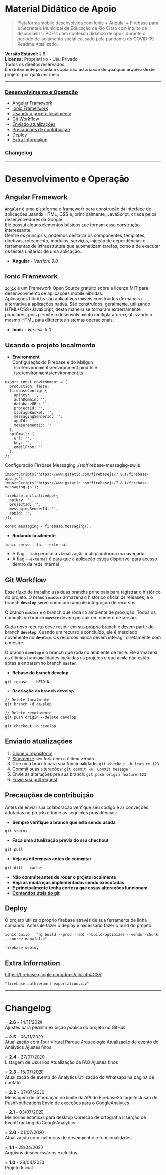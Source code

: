 # **Material Didático de Apoio**
> Plataforma mobile desenvolvida com Ionic + Angular + Firebase para a Secretaria Municipal de Educação de Rio Claro com intuito de disponibilizar PDF's com conteúdo didático de apoio durante o período de isolamento social causado pela pandemia do COVID-19. Readme Atualizado.

**Versão Estável:** 2.6  
**Licensa:** Proprietário - Usu Privado  
Todos os direitos reservados.  
É estritamente proibida a cópia não autorizada de qualquer arquivo deste projeto, por qualquer meio.  


___


### [Desenvolvimento e Operação](#desenvolvimento-e-operação-1)  
* [Angular Framework](#angular-framework)  
* [Ionic Framerwork](#ionic-framework)  
* [Usando o projeto localmente](#usando-o-projeto-localmente)
* [Git Workflow](#git-workflow)  
* [Enviado atualizações](#enviado-atualizações)  
* [Precauções de contribuição](#precauções-de-contribuição)
* [Deploy](#deploy)  
* [Extra Information](#extra-information)  
### [Changelog](#changelog-1)  


___


# **Desenvolvimento e Operação**
## **Angular Framework**
 [**`Angular`**](https://angular.io/) é uma plataforma e framework para construção da interface de aplicações usando HTML, CSS e, principalmente, JavaScript, criada pelos desenvolvedores da Google.  
Ele possui alguns elementos básicos que tornam essa construção interessante.  
Dentre os principais, podemos destacar os componentes, templates, diretivas, roteamento, módulos, serviços, injeção de dependências e ferramentas de infraestrutura que automatizam tarefas, como a de executar os testes unitários de uma aplicação.  

- **Angular** - *Version: 9.0*


## **Ionic Framework**
 [**`Ionic`**](https://ionicframework.com/) é um Framework Open Source gratuito sobre a licença MIT para desenvolvimento de aplicações mobile híbridas.  
Aplicações híbridas são aplicativos móveis construídos de maneira alternativa a aplicações nativa. São construídos, geralmente, utilizando HTML+CSS+JavaScript, desta maneira se tornaram extremamente populares, pois permite o desenvolvimento multiplataforma, utilizando o mesmo HTML para diferentes sistemas operacionais.

- **Ionic** - *Version: 5.0*


## **Usando o projeto localmente**
- **Environment**  
Configuração do Firebase e do Mailgun 
./src/environments/environment.prod.ts e ./src/environments/environment.ts

```shell
export const environment = {
  production: false,
  firebaseConfig: {
    apiKey: '', 
    authDomain: '',
    databaseURL: '',
    projectId: '',
    storageBucket: '',
    messagingSenderId: '',
    appId: '',
    measurementId: ''
  },
  apiEmail: {
    url: '',
    key: '',
    emailFrom: ''
  },
};
```

Configuração Firebase Messaging
./src/firebase-messaging-sw.js

```shell
importScripts('https://www.gstatic.com/firebasejs/7.8.1/firebase-app.js');
importScripts('https://www.gstatic.com/firebasejs/7.8.1/firebase-messaging.js');

firebase.initializeApp({
  apiKey: '',
  projectId: '',
  messagingSenderId: '',
  appId: '',
});

const messaging = firebase.messaging();
```


- **Rodando localmente**  
```shell
ionic serve --lab --external
```  
- A flag `--lab` permite a vizualização multiplataforma no navegador
- A flag `--external` é para que a aplicação esteja disponivel para acesso dentro da rede internal



## **Git Workflow**  
Esse fluxo de trabalho usa duas branchs principais para registrar o histórico do projeto. O branch **`master`** armazena o histórico oficial de releases, e o branch **`develop`** serve como um ramo de integração de recursos.

O branch **`master`** é o branch que roda no ambiente de produção. Todos os commits no branch **`master`** devem possuir um número de versão.

Cada novo recurso deve residir em sua própria branch e devem partir do branch **`develop`**. Quando um recurso é concluído, ele é mesclado novamente no **`develop`**. Os recursos nunca devem  interagir diretamente com o mestre.

O branch **`develop`** é o branch que roda no ambiente de teste. Ele armazena as últimas funcionalidades incluídas no projetos e que ainda não estão aptas a entrarem no branch **`master`**.

- **Rebase do branch develop**  
```shell
git rebase -i HEAD~N
```

- **Recriação do branch develop**  
```shell
// Delete localmente
git branch -d develop

// Delete remotamente
git push origin --delete develop

git checkout -b develop
```



## **Enviado atualizações**
1. [Clone o repositório!](https://help.github.com/articles/fork-a-repo/)
2. [Sincronize](https://help.github.com/articles/syncing-a-fork/) seu fork com a última versão
3. Crie uma branch para sua funcionalidade: `git checkout -b feature-123`
4. Commit suas alterações: `git commit -m 'Commit message'`
5. Envie as alterações pra sua branch: `git push origin feature-123`
6. [Envie sua pull request](https://help.github.com/articles/using-pull-requests/)


## **Precauções de contribuição**  
Antes de enviar sua colaboração verifique seu código e as conveções adotadas no projeto e tome as seguintes providências:  

- **Sempre verifique a branch que está sendo usada**  
```shell
git status
```

- **Faça uma atualização prévia do seu chechout**  
```shell
git pull
```

- **Veja as diferenças antes de commitar**  
```shell
git diff --cached
```

- **Não commite antes de rodar o projeto localmente**
- **Veja as mudanças implementadas sendo executadas**  
- **E principalmente tenha certeza que essas alterações funcionam**  
- **[Comandos úteis do git](https://gist.github.com/leocomelli/2545add34e4fec21ec16)**




## **Deploy**
O projeto utiliza o próprio firebase através de sua ferramenta de linha comando. Antes de fazer o deploy é necessário fazer o build do projeto.

```shell
ionic build   "ng build --prod --aot --build-optimizer --vendor-chunk --source-map=false"  
```

```shell
firebase deploy
```



## **Extra Information**
https://firebase.google.com/docs/cli/auth#CSV

```shell
"firebase auth:export exportation.csv"  
```



___



# **Changelog**  
= **2.6** - 14/11/2020  
Ajustes para permitir exibição pública do projeto no GitHub

= **2.5** - 06/11/2020  
Atualização com Tour Virtual Parque Arqueologio
Atualização de evento do Analytics
Ajustes finos

= **2.4** - 27/07/2020  
Listagem de Usuários
Atualização da FAQ
Ajustes finos

= **2.3** - 15/07/2020  
Atualização de evento do Analytics
Utilização do Whatsapp na página de contato

= **2.2** - 07/07/2020  
Mensagem de informação no limite da API do FirebaseStorage
Inclusão de PushNotifications
Envio de exceções para o GoogleAnalytics

= **2.1** - 03/07/2020  
Melhorias estéticas para desktop
Correção de ortografia
Inserção de EventTracking do GoogleAnalytics

= **2.0** - 01/07/2020  
Atualização com melhorias de desempenho e funcionalidades  

= **1.1** - 28/04/2020  
Arquivos desnecessários excluídos  

= **1.0** - 28/04/2020  
Projeto Inicial  
